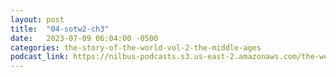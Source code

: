 ```yaml
---
layout: post
title:  "04-sotw2-ch3"
date:   2023-07-09 06:04:00 -0500
categories: the-story-of-the-world-vol-2-the-middle-ages
podcast_link: https://nilbus-podcasts.s3.us-east-2.amazonaws.com/the-well-trained-mind/The%20Story%20of%20the%20World%20Vol.%202%20The%20Middle%20Ages/04-sotw2-ch3.mp3
---
```

